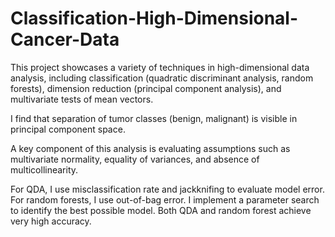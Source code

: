 # Classification-High-Dimensional-Cancer-Data

This project showcases a variety of techniques in high-dimensional data analysis, including classification (quadratic discriminant analysis, random forests), dimension reduction (principal component analysis), and multivariate tests of mean vectors.

I find that separation of tumor classes (benign, malignant) is visible in principal component space.

A key component of this analysis is evaluating assumptions such as multivariate normality, equality of variances, and absence of multicollinearity.

For QDA, I use misclassification rate and jackknifing to evaluate model error. For random forests, I use out-of-bag error. I implement a parameter search to identify the best possible model. Both QDA and random forest achieve very high accuracy.
